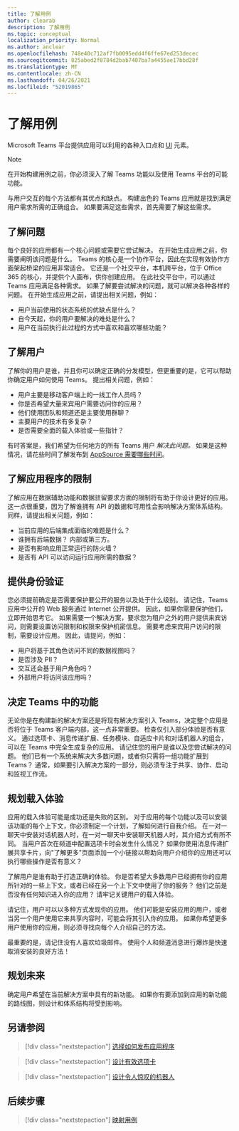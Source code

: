 ```yaml
---
title: 了解用例
author: clearab
description: 了解用例
ms.topic: conceptual
localization_priority: Normal
ms.author: anclear
ms.openlocfilehash: 748e40c712af7fb0095edd4f6ffe67ed253decec
ms.sourcegitcommit: 825abed2f8784d2bab7407ba7a4455ae17bbd28f
ms.translationtype: MT
ms.contentlocale: zh-CN
ms.lasthandoff: 04/26/2021
ms.locfileid: "52019865"
---
```

# <a name="understand-your-use-cases"></a>了解用例

Microsoft Teams 平台提供应用可以利用的各种入口点和 [UI](../../concepts/extensibility-points.md) 元素。
> [!NOTE]
> 在开始构建用例之前，你必须深入了解 Teams 功能以及使用 Teams 平台的可能功能。

与用户交互的每个方法都有其优点和缺点。 构建出色的 Teams 应用就是找到满足用户需求所需的正确组合。 如果要满足这些需求，首先需要了解这些需求。

## <a name="understand-the-problem"></a>了解问题

每个良好的应用都有一个核心问题或需要它尝试解决。 在开始生成应用之前，你需要阐明该问题是什么。 Teams 的核心是一个协作平台，因此在实现有效协作方面架起桥梁的应用非常适合。 它还是一个社交平台，本机跨平台，位于 Office 365 的核心，并提供个人画布，供你创建应用。 在此社交平台中，可以通过 Teams 应用满足各种需求。 如果了解要尝试解决的问题，就可以解决各种各样的问题。 在开始生成应用之前，请提出相关问题，例如：

* 用户当前使用的状态系统的优缺点是什么？
* 自今天起，你的用户要解决的难处是什么？
* 用户在当前执行此过程的方式中喜欢和喜欢哪些功能？

## <a name="understand-your-user"></a>了解用户

了解你的用户是谁，并且你可以确定正确的分发模型，但更重要的是，它可以帮助你确定用户如何使用 Teams。 提出相关问题，例如：

* 用户主要是移动客户端上的一线工作人员吗？
* 你是否希望大量来宾用户需要访问你的应用？
* 他们使用团队和频道还是主要使用群聊？
* 主要用户的技术有多复杂？
* 是否需要全面的载入体验或一些指针？

有时答案是，我们希望为任何地方的所有 Teams 用户 *解决此问题。* 如果是这种情况，请花些时间了解发布到 [AppSource 需要哪些时间](~/concepts/deploy-and-publish/appsource/prepare/submission-checklist.md)。

## <a name="understand-the-limitations-of-the-app"></a>了解应用程序的限制

了解应用在数据辅助功能和数据驻留要求方面的限制将有助于你设计更好的应用。 这一点很重要，因为了解谁拥有 API 的数据和可用性会影响解决方案体系结构。 同样，请提出相关问题，例如：

* 当前应用的后端集成面临的难题是什么？
* 谁拥有后端数据？ 内部或第三方。
* 是否有影响应用正常运行的防火墙？
* 是否有 API 可以访问运行应用所需的数据？ 

## <a name="provide-authentication"></a>提供身份验证

您必须提前确定是否需要保护要公开的服务以及处于什么级别。 请记住，Teams 应用中公开的 Web 服务通过 Internet 公开提供。 因此，如果你需要保护他们，立即开始思考它。 如果需要一个解决方案，要求您为租户之外的用户提供来宾访问，则需要设置访问限制和权限来保护机密信息。 需要考虑来宾用户访问的限制，需要设计应用。 因此，请提问，例如： 

* 用户将基于其角色访问不同的数据视图吗？
* 是否涉及 PII？
* 交互还会基于用户角色吗？
* 外部用户将访问该应用吗？

## <a name="decide-what-goes-in-teams"></a>决定 Teams 中的功能

无论你是在构建新的解决方案还是将现有解决方案引入 Teams，决定整个应用是否将位于 Teams 客户端内部，这一点非常重要。 检查仅引入部分体验是否有意义。 通过选项卡、消息传递扩展、任务模块、自适应卡片和对话机器人的组合，可以在 Teams 中完全生成复杂的应用。
请记住您的用户是谁以及您尝试解决的问题。 他们已有一个系统来解决大多数问题，或者你只需将一组功能扩展到 Teams？ 通常，如果要引入解决方案的一部分，则必须专注于共享、协作、启动和监视工作流。

## <a name="plan-the-onboarding-experience"></a>规划载入体验

应用的载入体验可能是成功还是失败的区别。 对于应用的每个功能以及可以安装该功能的每个上下文，你必须制定一个计划，了解如何进行自我介绍。 在一对一聊天中安装对话机器人时，在一对一聊天中安装聊天机器人时，其介绍方式有所不同。 当用户首次在频道中配置选项卡时会发生什么情况？ 如果你使用消息传递扩展共享卡片，向"了解更多"页面添加一个小链接以帮助向用户介绍你的应用还可以执行哪些操作是否有意义？

了解用户是谁有助于打造正确的体验。 你是否希望大多数用户已经拥有你的应用所针对的一些上下文，或者已经在另一个上下文中使用了你的服务？ 他们之前是否没有任何知识进入你的应用？ 请牢记关键用户的载入体验。

请记住，用户可以以多种方式发现你的应用。 他们可能是安装应用的用户，或者当另一个用户使用它来共享内容时，可能会将其引入你的应用。 如果你希望更多用户使用你的应用，则必须寻找向每个人介绍自己的方法。

最重要的是，请记住没有人喜欢垃圾邮件。 使用个人和频道消息进行爆炸是快速取消安装的良好方法！

## <a name="plan-for-the-future"></a>规划未来

确定用户希望在当前解决方案中具有的新功能。 如果你有要添加到应用的新功能的路线图，则设计和体系结构将受到影响。

## <a name="see-also"></a>另请参阅

> [!div class="nextstepaction"]
> [选择如何发布应用程序](../deploy-and-publish/overview.md)

> [!div class="nextstepaction"]
> [设计有效选项卡](../../tabs/design/tabs.md)

> [!div class="nextstepaction"]
> [设计令人惊叹的机器人](../../bots/design/bots.md)

## <a name="next-step"></a>后续步骤

> [!div class="nextstepaction"]
> [映射用例](../../concepts/design/map-use-cases.md)
